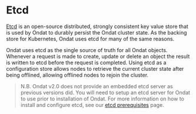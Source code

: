 # Etcd

[Etcd](https://etcd.io) is an open-source distributed, strongly consistent key
value store that is used by Ondat to durably persist the Ondat cluster
state. As the backing store for Kubernetes, Ondat uses etcd for many of the
same reasons.

Ondat uses etcd as the single source of truth for all Ondat objects.
Whenever a request is made to create, update or delete an object the result is
written to etcd before the request is completed. Using etcd as a configuration
store allows nodes to retrieve the current cluster state after being offlined,
allowing offlined nodes to rejoin the cluster.

> N.B. Ondat v2.0 does not provide an embedded etcd server as previous
> versions did. You will need to setup an etcd server for Ondat to use
> prior to installation of Ondat. For more information on how
> to install and configure etcd, see our [etcd prerequisites](
> ../prerequisites/etcd.md) page.
